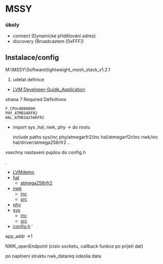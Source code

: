 # MSSY

### úkoly
- connect (Dynamicke přidělování adres)
- discovery (Broadcastem [0xFFF])


## Instalace/config
M:\MSSY\Software\lightweight_mesh_stack_v1.2.1

1. udelat definice 
 * [LVM Developer-Guide_Application](./podklady/Atmel-42028-Lightweight-Mesh-Developer-Guide_Application-Note_AVR2130.pdf)

strana 7
Required Definitions

    F_CPU=8000000
    PHY_ATMEGARFR2
    HAL_ATMEGA256RFR2




- import
sys ,hal, nwk, phy -> do rootu


    include paths
    sys/inc
    phy/atmegarfr2/inc
    hal/atmegarf2r/inc
    nwk/inc
    hal/driver/atmega256rfr2
	..


vsechny nastaveni pujdou do config.h

.
 * [LVMdemo](./LVMdemo)
 * [hal](./hal)
   * [atmega256rfr2](./atmega256rfr2/file21.ext)
 * [nwk](./nwk)
   * [inc](./nwk/inc)
   * [src](./nwk/src)
 * [phy](./phy)
 * [sys](./sys)
   * [inc](./sys/inc)
   * [src](./sys/src)
 * [config.h](./config.h)
`


app_addr ->1


NWK_openEndpoint (cislo socketu, callback funkce po prijeti dat)

po naplneni struktu
nwk_datareq odeslia data

